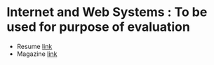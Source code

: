 # Internet and Web Systems : To be used for purpose of evaluation
* Resume [link](https://pranjalmathur.github.io/Internet_and_Web-Systems/Assignment1-Resume/Resume.html)
* Magazine [link](https://pranjalmathur.github.io/Internet_and_Web-Systems/Assignment2-Magazine/Magazine.html)
